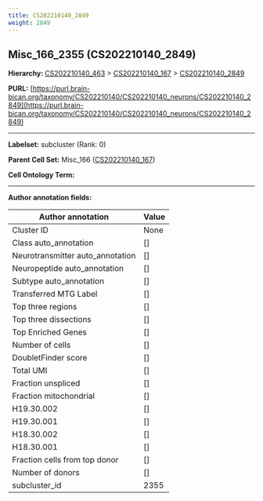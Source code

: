 ```yaml
---
title: CS202210140_2849
weight: 2849
---
```

## Misc_166_2355 (CS202210140_2849)
<b>Hierarchy: </b>
[CS202210140_463](../CS202210140_463) >
[CS202210140_167](../CS202210140_167) >
[CS202210140_2849](../CS202210140_2849)

**PURL:** [https://purl.brain-bican.org/taxonomy/CS202210140/CS202210140_neurons/CS202210140_2849](https://purl.brain-bican.org/taxonomy/CS202210140/CS202210140_neurons/CS202210140_2849)

---


**Labelset:** subcluster (Rank: 0)

**Parent Cell Set:** Misc_166 ([CS202210140_167](../CS202210140_167))



**Cell Ontology Term:** 

[MARKER GENES.]: #


---

[TRANSFERRED ANNOTATIONS.]: #


[AUTHOR ANNOTATION FIELDS.]: #


**Author annotation fields:**

| Author annotation | Value |
|-------------------|-------|
|Cluster ID|None|
|Class auto_annotation|[]|
|Neurotransmitter auto_annotation|[]|
|Neuropeptide auto_annotation|[]|
|Subtype auto_annotation|[]|
|Transferred MTG Label|[]|
|Top three regions|[]|
|Top three dissections|[]|
|Top Enriched Genes|[]|
|Number of cells|[]|
|DoubletFinder score|[]|
|Total UMI|[]|
|Fraction unspliced|[]|
|Fraction mitochondrial|[]|
|H19.30.002|[]|
|H19.30.001|[]|
|H18.30.002|[]|
|H18.30.001|[]|
|Fraction cells from top donor|[]|
|Number of donors|[]|
|subcluster_id|2355|
